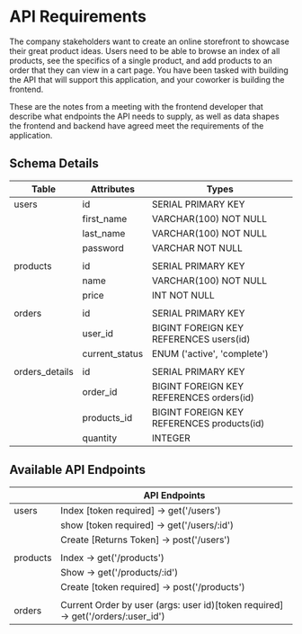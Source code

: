 # API Requirements
The company stakeholders want to create an online storefront to showcase their great product ideas. Users need to be able to browse an index of all products, see the specifics of a single product, and add products to an order that they can view in a cart page. You have been tasked with building the API that will support this application, and your coworker is building the frontend.

These are the notes from a meeting with the frontend developer that describe what endpoints the API needs to supply, as well as data shapes the frontend and backend have agreed meet the requirements of the application.

## Schema Details

| Table          	| Attributes     	| Types                                      	|
|----------------	|----------------	|--------------------------------------------	|
| users          	| id             	| SERIAL PRIMARY KEY                         	|
|                	| first_name     	| VARCHAR(100) NOT NULL                      	|
|                	| last_name      	| VARCHAR(100) NOT NULL                      	|
|                	| password       	| VARCHAR NOT NULL                           	|
|                	|                	|                                            	|
| products       	| id             	| SERIAL PRIMARY KEY                         	|
|                	| name           	| VARCHAR(100) NOT NULL                      	|
|                	| price          	| INT NOT NULL                               	|
|                	|                	|                                            	|
| orders         	| id             	| SERIAL PRIMARY KEY                         	|
|                	| user_id        	| BIGINT FOREIGN KEY REFERENCES users(id)    	|
|                	| current_status 	| ENUM ('active', 'complete')                	|
|                	|                	|                                            	|
| orders_details 	| id             	| SERIAL PRIMARY KEY                         	|
|                	| order_id       	| BIGINT FOREIGN KEY REFERENCES orders(id)   	|
|                	| products_id    	| BIGINT FOREIGN KEY REFERENCES products(id) 	|
|                	| quantity       	| INTEGER                                    	|
## Available API Endpoints

|          	| API Endpoints                                         	
|----------	|-------------------------------------------------------	
| users    	| Index [token required]  -> get('/users')                           	
|          	| show [token required]   -> get('/users/:id')                               	
|          	| Create [Returns Token]  -> post('/users')                             	    
|          	|                                                       	
| products 	| Index                   -> get('/products')                                              	
|          	| Show                    -> get('/products/:id')                                   	
|          	| Create [token required] -> post('/products')                           	
|          	|                                                       	
| orders   	| Current Order by user (args: user id)[token required] -> get('/orders/:user_id')	